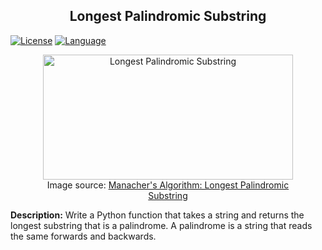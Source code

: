 <h2 align="center">
    Longest Palindromic Substring
</h2>

[![License](https://img.shields.io/badge/License-MIT-purple.svg?style=flat)](https://github.com/Rmv-se-510/hw1/main/LICENSE)
[![Language](https://img.shields.io/badge/Language-Python-blue.svg?style=flat)](https://github.com/Rmv-se-510/hw1/search?l=python)


<figure align="center">
    <img width="400" height="200" src="https://gabrielghe.github.io/assets/themes/images/2016-02-27-manachers-algorithm-longest-palindromic-substring7.gif" alt="Longest Palindromic Substring">
    <figcaption>Image source: <a href="https://gabrielghe.github.io/university/2016/02/27/manachers-algorithm-longest-palindromic-substring">Manacher's Algorithm: Longest Palindromic Substring</a></figcaption>
</figure>


<b>Description:</b> Write a Python function that takes a string and returns the longest substring that is a palindrome. A palindrome is a string that reads the same forwards and backwards.
